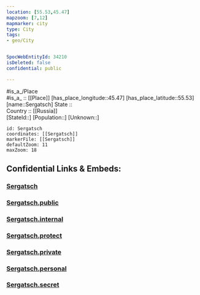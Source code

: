 ```yaml
---
location: [55.53,45.47] 
mapzoom: [7,12] 
mapmarker: city 
type: City
tags:
- geo/City


SpocWebEntityId: 34210
isDeleted: false
confidential: public

---
```

#is_a_/Place  
#is_a_ :: [[Place]] 
[has_place_longitude::45.47] 
[has_place_latitude::55.53] 
[name::Sergatsch] 
State ::  
Country :: [[Russia]]  
[StateId::] 
[Population::] 
[Unknown::] 


```leaflet
id: Sergatsch
coordinates: [[Sergatsch]] 
markerFile: [[Sergatsch]] 
defaultZoom: 11 
maxZoom: 18
```


## Confidential Links & Embeds: 

### [Sergatsch](/_Standards/Earth/Continent/Europe/Europe~East/Russia/Russia~Volga/Nizhny_Novgorod_Oblast/City/Sergatsch.md) 

### [Sergatsch.public](/_public/Earth/Continent/Europe/Europe~East/Russia/Russia~Volga/Nizhny_Novgorod_Oblast/City/Sergatsch.public.md) 

### [Sergatsch.internal](/_internal/Earth/Continent/Europe/Europe~East/Russia/Russia~Volga/Nizhny_Novgorod_Oblast/City/Sergatsch.internal.md) 

### [Sergatsch.protect](/_protect/Earth/Continent/Europe/Europe~East/Russia/Russia~Volga/Nizhny_Novgorod_Oblast/City/Sergatsch.protect.md) 

### [Sergatsch.private](/_private/Earth/Continent/Europe/Europe~East/Russia/Russia~Volga/Nizhny_Novgorod_Oblast/City/Sergatsch.private.md) 

### [Sergatsch.personal](/_personal/Earth/Continent/Europe/Europe~East/Russia/Russia~Volga/Nizhny_Novgorod_Oblast/City/Sergatsch.personal.md) 

### [Sergatsch.secret](/_secret/Earth/Continent/Europe/Europe~East/Russia/Russia~Volga/Nizhny_Novgorod_Oblast/City/Sergatsch.secret.md)

